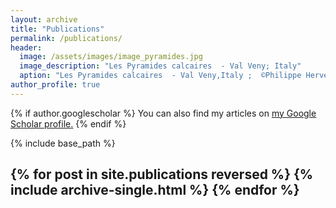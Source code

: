 ```yaml
---
layout: archive
title: "Publications"
permalink: /publications/
header:
  image: /assets/images/image_pyramides.jpg
  image_description: "Les Pyramides calcaires  - Val Veny; Italy"
  aption: "Les Pyramides calcaires  - Val Veny,Italy ;  ©Philippe Hervé Leloup"
author_profile: true
---
```

{% if author.googlescholar %}
  You can also find my articles on <u><a href="{{author.googlescholar}}">my Google Scholar profile</a>.</u>
{% endif %}

{% include base_path %}

{% for post in site.publications reversed %}
  {% include archive-single.html %}
{% endfor %}
---
